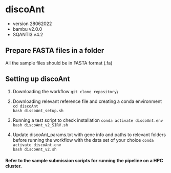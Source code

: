 # discoAnt
- version 28062022
- bambu v2.0.0
- SQANTI3 v4.2

## Prepare FASTA files in a folder
All the sample files should be in FASTA format (.fa)

## Setting up discoAnt

1. Downloading the workflow
  ```git clone repository```\
  
2. Downloading relevant reference file and creating a conda environment
  ```cd discoAnt```\
  ```bash discoAnt_setup.sh```
  
3. Running a test script to check installation
  ```conda activate discoAnt.env```\
  ```bash discoAnt_v2_SIRV.sh```
  
4. Update discoAnt_params.txt with gene info and paths to relevant folders before running the workflow with the data set of your choice
  ```conda activate discoAnt.env```\
  ```bash discoAnt_v2.sh```

#### Refer to the sample submission scripts for running the pipeline on a HPC cluster.




